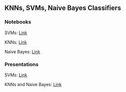 ## 	KNNs, SVMs, Naive Bayes Classifiers

### Notebooks
SVMs: [Link](./SVMs.ipynb)

KNNs: [Link](./KNN.ipynb)

Naive Bayes: [Link](./Naive_Bayes.ipynb)

### Presentations
SVMs: [Link](./SVMs.pdf)

KNNs and Naive Bayes: [Link](./KNN_NaiveBayes.pdf)
